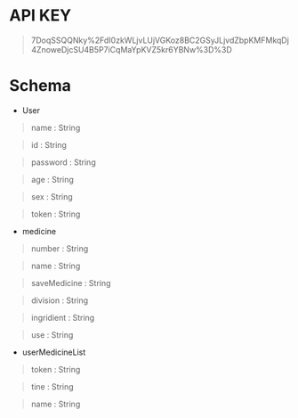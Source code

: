 # API KEY
> 7DoqSSQQNky%2FdI0zkWLjvLUjVGKoz8BC2GSyJLjvdZbpKMFMkqDj4ZnoweDjcSU4B5P7iCqMaYpKVZ5kr6YBNw%3D%3D
 

# Schema
- User
> name : String

> id : String

> password : String

> age : String

> sex : String

> token : String

- medicine

> number : String

> name : String

> saveMedicine : String

> division : String

> ingridient : String

> use : String

- userMedicineList
> token : String

> tine : String

> name : String
